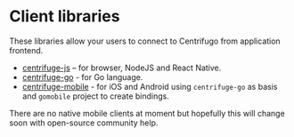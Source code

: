 # Client libraries

These libraries allow your users to connect to Centrifugo from application frontend.

* [centrifuge-js](https://github.com/centrifugal/centrifuge-js) – for browser, NodeJS and React Native.
* [centrifuge-go](https://github.com/centrifugal/centrifuge-go) - for Go language.
* [centrifuge-mobile](https://github.com/centrifugal/centrifuge-mobile) - for iOS and Android using `centrifuge-go` as basis and `gomobile` project to create bindings.

There are no native mobile clients at moment but hopefully this will change soon with open-source community help.
